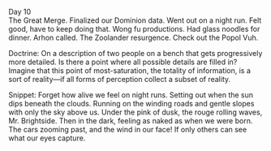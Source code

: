 Day 10  
The Great Merge. Finalized our Dominion data. Went out on a night run. Felt good, have to keep doing that. Wong fu productions. Had glass noodles for dinner. Arhon called. The Zoolander resurgence. Check out the Popol Vuh. 

Doctrine: On a description of two people on a bench that gets progressively more detailed. Is there a point where all possible details are filled in? Imagine that this point of most-saturation, the totality of information, is a sort of reality—if all forms of perception collect a subset of reality.

Snippet: Forget how alive we feel on night runs. Setting out when the sun dips beneath the clouds. Running on the winding roads and gentle slopes with only the sky above us. Under the pink of dusk, the rouge rolling waves, Mr. Brightside. Then in the dark, feeling as naked as when we were born. The cars zooming past, and the wind in our face\! If only others can see what our eyes capture.
